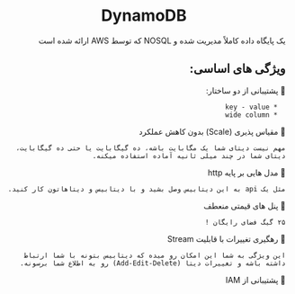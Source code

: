 
<div dir="rtl" align="center">

# DynamoDB

</div>

<div dir="rtl" align="right">

یک پایگاه داده کاملاً مدیریت شده و
NOSQL
که توسط AWS ارائه شده است




## ویژگی های اساسی:




🔸 پشتیبانی از دو ساختار:


      * key - value
      * wide column 


🔸 مقیاس پذیری (Scale) بدون کاهش عملکرد

`مهم نیست دیتای شما یک مگابایت باشه، ده گیگابایت یا حتی ده گیگابایت، دیتای شما در چند میلی ثانیه آماده استفاده میکنه.`


🔸 مدل هایی بر پایه http 

`مثل یک api به این دیتابیس وصل بشید و با دیتابیس و دیتاهاتون کار کنید.`



🔸 پنل های قیمتی منعطف 

`۲۵ گیگ فضای رایگان !`



🔸 رهگیری تغییرات با قابلیت Stream 

`این ویژگی به شما این امکان رو میده که دیتابیس بتونه با شما ارتباط داشته باشه و تغییرات دیتا (Add-Edit-Delete) رو به اطلاع شما برسونه.`



🔸 پشتیبانی از IAM


</div>

